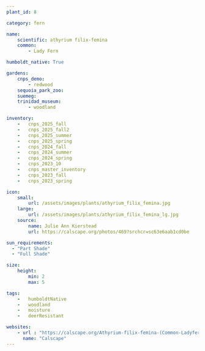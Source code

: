 ```yaml
---
plant_id: 8

category: fern

name: 
    scientific: athyrium filix-femina
    common: 
        - Lady Fern

humboldt_native: True

gardens:
    cnps_demo:
        - redwood
    sequoia_park_zoo:
    suemeg:
    trinidad_museum:
        - woodland

inventory: 
    -   cnps_2025_fall
    -   cnps_2025_fall2
    -   cnps_2025_summer
    -   cnps_2025_spring
    -   cnps_2024_fall
    -   cnps_2024_summer
    -   cnps_2024_spring
    -   cnps_2023_10
    -   cnps_master_inventory
    -   cnps_2023_fall
    -   cnps_2023_spring

icon: 
    small: 
        url: /assets/images/plants/athyrium_filix_femina.jpg
    large: 
        url: /assets/images/plants/athyrium_filix_femina_lg.jpg
    source: 
        name: Julie Ann Kierstead 
        url: https://calscape.org/photos/469?srchcr=sc63e6aab1cd0be 

sun_requirements:
  - "Part Shade"
  - "Full Shade"

size:
    height: 
        min: 2
        max: 5

tags:  
    -   humboldtNative
    -   woodland
    -   moisture
    -   deerResistant

websites:
    - url : "https://calscape.org/Athyrium-filix-femina-(Common-Ladyfern)"
      name: "Calscape"
---
```

